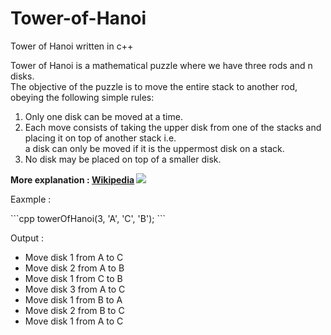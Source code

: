 # Tower-of-Hanoi
Tower of Hanoi written in c++ <br>

Tower of Hanoi is a mathematical puzzle where we have three rods and n disks. <br>
The objective of the puzzle is to move the entire stack to another rod, obeying the following simple rules:  <br>
<ol>
<li> Only one disk can be moved at a time.</li>
<li> Each move consists of taking the upper disk from one of the stacks and <br>
     placing it on top of another stack i.e. <br>
     a disk can only be moved if it is the uppermost disk on a stack. </li>
<li> No disk may be placed on top of a smaller disk.</li>
</ol>
<b>More explanation : <a href="https://en.wikipedia.org/wiki/Tower_of_Hanoi" >Wikipedia</a> </b>
<img src="https://miro.medium.com/max/670/1*4fIwfKZCHzKGgPanAeWUnA.gif">
<p>Eaxmple :</p>
```cpp
  towerOfHanoi(3, 'A', 'C', 'B');
```
<p>Output : </p>
<ul>
  <li>Move disk 1 from A to C </li>   
  <li>Move disk 2 from A to B </li>
  <li>Move disk 1 from C to B </li>      
  <li>Move disk 3 from A to C </li>      
  <li>Move disk 1 from B to A </li>
  <li>Move disk 2 from B to C </li>
  <li>Move disk 1 from A to C </li>
</ul>
